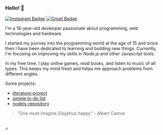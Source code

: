 ### Hello! 👋

[![Instagram Badge](https://img.shields.io/badge/-@lucasvlrn-eabe6c?style=flat-square&labelColor=eabe6c&logo=instagram&logoColor=333&link=https://instagram.com/lucasvlrn)](https://instagram.com/lucasvlrn) [![Gmail Badge](https://img.shields.io/badge/-lucasvilarinhop@gmail.com-eabe6c?style=flat-square&logo=Gmail&logoColor=333&link=mailto:lucasvilarinhop@gmail.com)](mailto:lucasvilarinhop@gmail.com) 

I'm a 18-year-old developer passionate about programming, web technologies and hardware. 

I started my journey into the programming world at the age of 15 and since then I have been dedicated to learning and building new things. Currently, I'm focusing on improving my skills in Node.js and other Javascript tools.

In my free time, I play online games, read books, and listen to music of all types. This keeps my mind fresh and helps me approach problems from different angles.

Some projects:

- [literature-project](https://literature-project.vercel.app)
- [simple to-do list](https://todolist-plum-six.vercel.app)
- [nodejs-repository](https://github.com/Apolloyy/learning-nodejs)

> "One must imagine Sisyphus happy" - Albert Camus

\
⭐
